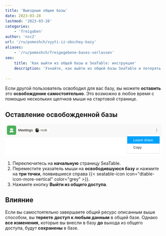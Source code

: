 ```yaml
---
title: 'Выездные общие базы'
date: 2023-03-28
lastmod: '2023-03-28'
categories:
    - 'freigaben'
author: 'nsc2'
url: '/ru/pomoshch/vyyti-iz-obschey-bazy'
aliases:
    - '/ru/pomoshch/freigegebene-bases-verlassen'
seo:
    title: 'Как выйти из общей базы в SeaTable: инструкция'
    description: 'Узнайте, как выйти из общей базы SeaTable и потерять доступ к данным – старые изменения останутся сохранены в базе.'

---
```


Если другой пользователь освободил для вас базу, вы можете **оставить** это **освобождение самостоятельно**. Это возможно в любое время с помощью нескольких щелчков мыши на стартовой странице.

## Оставление освобожденной базы

![Оставление освобожденных баз](images/leave-shared-base.png)

1. Переключитесь на **начальную** страницу SeaTable.
2. Переместите указатель мыши на **освободившуюся базу** и нажмите на **три точки**, появившиеся справа {{< seatable-icon icon="dtable-icon-more-vertical" color="grey" >}}.
3. Нажмите кнопку **Выйти из общего доступа**.

## Влияние

Если вы самостоятельно завершаете общий ресурс описанным выше способом, вы **теряете** **доступ к любым данным** в общей базе. Однако **все изменения**, которые вы внесли в базу **до** выхода из общего доступа, будут **сохранены** в базе.
